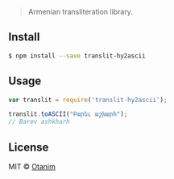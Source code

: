 > Armenian transliteration library.


## Install

```sh
$ npm install --save translit-hy2ascii
```


## Usage

```js
var translit = require('translit-hy2ascii');

translit.toASCII("Բարեւ աշխարհ");
// Barev ashkharh

```


## License

MIT © [Otanim](http://otanim.com)
